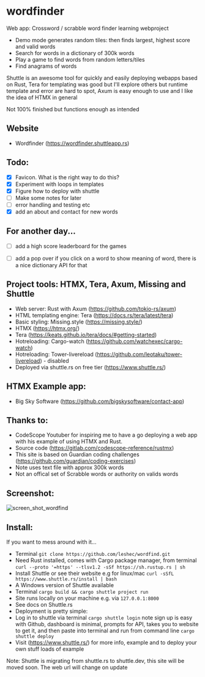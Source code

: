 # wordfinder

Web app: Crossword / scrabble word finder learning webproject

- Demo mode generates random tiles: then finds largest, highest score and valid words
- Search for words in a dictionary of 300k words
- Play a game to find words from random letters/tiles
- Find anagrams of words

Shuttle is an awesome tool for quickly and easily deploying webapps based on Rust,
Tera for templating was good but I'll explore others but runtime template and error are hard to spot,
Axum is easy enough to use and I like the idea of HTMX in general

Not 100% finished but functions enough as intended

## **Website** 

- Wordfinder (https://wordfinder.shuttleapp.rs)


## **Todo:**

- [x] Favicon. What is the right way to do this? 
- [x] Experiment with loops in templates
- [x] Figure how to deploy with shuttle
- [ ] Make some notes for later
- [ ] error handling and testing etc
- [x] add an about and contact for new words

## **For another day...**
- [ ] add a high score leaderboard for the games
- [ ] add a pop over if you click on a word to show meaning of word, there is a nice dictionary API for that


## **Project tools: HTMX, Tera, Axum, Missing and Shuttle**

- Web server: Rust with Axum (https://github.com/tokio-rs/axum) 
- HTML templating engine: Tera (https://docs.rs/tera/latest/tera)
- Basic styling: Missing.style (https://missing.style/)
- HTMX (https://htmx.org/)
- Tera (https://keats.github.io/tera/docs/#getting-started)
- Hotreloading: Cargo-watch (https://github.com/watchexec/cargo-watch)
- Hotreloading: Tower-livereload (https://github.com/leotaku/tower-livereload) - disabled
- Deployed via shuttle.rs on free tier (https://www.shuttle.rs/)


## **HTMX Example app:**

- Big Sky Software  (https://github.com/bigskysoftware/contact-app) 

## **Thanks to:**

- CodeScope Youtuber for inspiring me to have a go deploying a web app with his example of using HTMX and Rust. 
- Source code (https://gitlab.com/codescope-reference/rustmx)
- This site is based on Guardian coding challenges (https://github.com/guardian/coding-exercises)
- Note uses text file with approx 300k words
- Not an offical set of Scrabble words or authority on valids words

## **Screenshot:**

![screen_shot_wordfind](https://github.com/user-attachments/assets/f6cb1c9c-fd35-4ebe-b64e-ac0d7fff6a6a)

## **Install:**

If you want to mess around with it...

- Terminal `git clone https://github.com/leshec/wordfind.git`
- Need Rust installed, comes with Cargo package manager, from terminal `curl --proto '=https' --tlsv1.2 -sSf https://sh.rustup.rs | sh`
- Install Shuttle or see their website e.g for linux/mac `curl -sSfL https://www.shuttle.rs/install | bash`
- A Windows version of Shuttle available
- Terminal `cargo build && cargo shuttle project run`
- Site runs locally on your machine e.g. via `127.0.0.1:8000`
- See docs on Shuttle.rs 
- Deployment is pretty simple:
- Log in to shuttle via terminal `cargo shuttle login` note sign up is easy with Github, dashboard is minimal, prompts for API, takes you to website to get it, and then paste into terminal and run from command line `cargo shuttle deploy`
- Visit (https://www.shuttle.rs/) for more info, example and to deploy your own stuff loads of example

Note: Shuttle is migrating from shuttle.rs to shuttle.dev, this site will be moved soon. The web url will change on update

